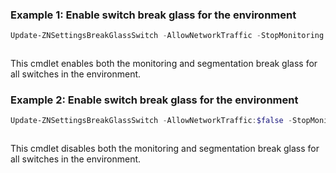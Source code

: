 ### Example 1: Enable switch break glass for the environment
```powershell
Update-ZNSettingsBreakGlassSwitch -AllowNetworkTraffic -StopMonitoring
```

```output

```

This cmdlet enables both the monitoring and segmentation break glass for all switches in the environment.

### Example 2: Enable switch break glass for the environment
```powershell
Update-ZNSettingsBreakGlassSwitch -AllowNetworkTraffic:$false -StopMonitoring:$false
```

```output

```

This cmdlet disables both the monitoring and segmentation break glass for all switches in the environment.


